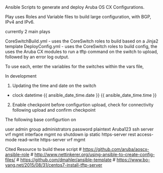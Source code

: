 
Ansible Scripts to generate and deploy Aruba OS CX Configurations.

Play uses Roles and Variable files to build large configuration, with BGP, IPv4 and IPv6.

currently 2 main plays

CoreSwitchBuild.yml - uses the CoreSwitch roles to build based on a Jinja2 template
DeployConfig.yml - uses the CoreSwitch roles to build config, the uses the Aruba CX modules to run a tftp command on the switch to upload, followed by an error log output.

To use each, enter the variables for the switches within the vars file,


In development

1) Updating the time and date on the switch
 - clock datetime {{ ansible_date_time.date }} {{ ansible_date_time.time }}
2) Enable checkpoint before configurtion upload, check for connectivity following upload and confirm checkpoint


The following base configurtion on

user admin group administrators password plaintext Aruba123
ssh server vrf mgmt
interface mgmt
    no shutdown
    ip static <IP Address>
https-server rest access-mode read-write
https-server vrf mgmt


Cited Resource to build these script
    # https://github.com/aruba/aoscx-ansible-role
    # http://www.nettinkerer.org/using-ansible-to-create-config-files/
    # https://github.com/dmahler/ansible-template
    # https://www.bo-yang.net/2015/08/31/centos7-install-tftp-server

